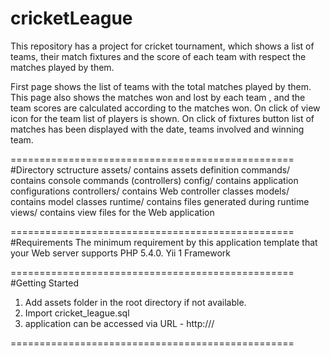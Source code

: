 # cricketLeague
This repository has a project for cricket tournament, which shows a list of teams, their match fixtures and the score of each team with respect the matches played by them.

First page shows the list of teams with the total matches played by them. This page also shows the matches won and lost by each team , and the team scores are calculated according to the matches won.
On click of  view icon for the team list of players is shown.
On click of fixtures button list of matches has been displayed with the date, teams involved and winning team.

=================================================
#Directory sctructure
assets/             contains assets definition
commands/           contains console commands (controllers)
config/             contains application configurations
controllers/        contains Web controller classes
models/             contains model classes
runtime/            contains files generated during runtime
views/              contains view files for the Web application

=================================================
#Requirements
The minimum requirement by this application template that your Web server supports PHP 5.4.0.
Yii 1 Framework

=================================================
#Getting Started
1) Add assets folder in the root directory if not available.
2) Import cricket_league.sql
3) application can be accessed via URL - http://<domainName>/<rootDir>

=================================================